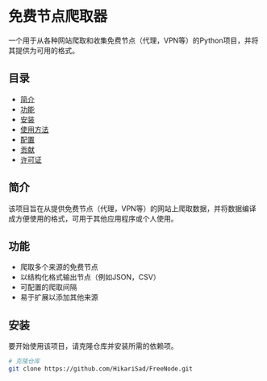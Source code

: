 # 免费节点爬取器

一个用于从各种网站爬取和收集免费节点（代理，VPN等）的Python项目，并将其提供为可用的格式。

## 目录

- [简介](#简介)
- [功能](#功能)
- [安装](#安装)
- [使用方法](#使用方法)
- [配置](#配置)
- [贡献](#贡献)
- [许可证](#许可证)

## 简介

该项目旨在从提供免费节点（代理，VPN等）的网站上爬取数据，并将数据编译成方便使用的格式，可用于其他应用程序或个人使用。

## 功能

- 爬取多个来源的免费节点
- 以结构化格式输出节点（例如JSON，CSV）
- 可配置的爬取间隔
- 易于扩展以添加其他来源

## 安装

要开始使用该项目，请克隆仓库并安装所需的依赖项。

```bash
# 克隆仓库
git clone https://github.com/HikariSad/FreeNode.git

